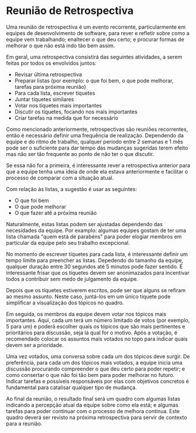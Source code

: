 # Reunião de Retrospectiva

Uma reunião de retrospectiva é um evento recorrente, particularmente em equipes de desenvolvimento de software, para rever e refletir sobre
como a equipe vem trabalhando; enaltecer o que deu certo; e procurar formas de melhorar o que não está indo tão bem assim.

Em geral, uma retrospectiva consistirá das seguintes atividades, a serem feitas por todos os envolvidos juntos:
- Revisar última retrospectiva
- Preparar listas (por exemplo: o que foi bem, o que pode melhorar, tarefas para próxima reunião)
- Para cada lista, escrever tíquetes
- Juntar tíquetes similares
- Votar nos tíquetes mais importantes
- Discutir os tíquetes, focando nos mais importantes
- Criar tarefas na medida que for necessário

Como mencionado anteriormente, retrospectivas são reuniões recorrentes, então é necessário definir uma frequência de realização. Dependendo da equipe
e do ritmo de trabalho, qualquer período entre 2 semanas e 1 mês pode ser o suficiente para dar tempo das mudanças sugeridas terem efeito mas não ser
tão frequente ao ponto de não ter o que discutir.

Se essa não for a primeira, é interessante rever a retrospectiva anterior para que a equipe tenha uma ideia de onde ela estava anteriormente e
facilitar o processo de comparar com a situação atual.

Com relação às listas, a sugestão é usar as seguintes:
- O que foi bem
- O que pode melhorar
- O que fazer até a próxima reunião

Naturalmente, estas listas podem ser ajustadas dependendo das necesidades da equipe. Por examplo: algumas equipes gostam de ter uma lista chamada
"quem está de parabéns" para poder elogiar membros em particular da equipe pelo seu trabalho excepcional.

No momento de escrever tíquetes para cada lista, é interessante definir um tempo limite para preencher as listas. Depedendo do tamanho da equipe,
qualquer duração entre 30 segundos até 5 minutos pode fazer sentido. É interessante frisar que os tíquetes devem ser anonimazados para incentivar
todos a contribuir sem medo de julgamento da equipe.

Depois que os tíquetes estiverem escritos, pode ser que alguns se refiram ao mesmo assunto. Neste caso, juntá-los em um único tíquete pode
simplificar a visualização dos tópicos no quadro.

Em seguida, os membros da equipe devem votar nos tópicos mais importantes. Aqui, cada um terá um número limitado de votos (por exemplo, 5 para um)
e poderá escolher quais os tópicos que são mais pertinentes e prioritários para discussão, seja lá qual for o motivo. Após a votação, é recomendado
colocar os assuntos mais votados no topo para indicar quais devem ser a prioridade.

Uma vez votados, uma conversa sobre cada um dos tópicos deve surgir. De preferência, para cada um dos tópicos mais votados, a equipe inicia uma
discussão procurando compreender o que deu certo para poder repetir; e como consertar o que não foi tão bem para poder melhorar no futuro.
Indicar tarefas e possíveis responsáveis por elas com objetivos concretos é fundamental para catalisar qualquer tipo de mudança.

Ao final da reunião, o resultado final será um quadro com algumas listas indicando a percepção atual da equipe sobre como ela está; e algumas
tarefas para poder continuar com o processo de melhora contínua. Este quadro deverá ser revisto na próxima retrospectiva para servir de contexto
para a reunião.

